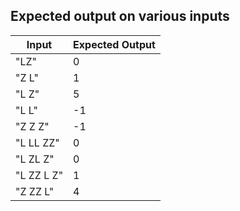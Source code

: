## Expected output on various inputs

| Input         | Expected Output |
| ------------- | --------------- |
| "LZ"          |   0             |
| "Z L"         |   1             |
| "L     Z"     |   5             |
| "L     L"     |   -1            |
| "Z   Z   Z"   |   -1            |
| "L LL  ZZ"    |   0             |
| "L  ZL Z"     |   0             |
| "L  ZZ L Z"   |   1             |
| "Z  ZZ    L"  |   4             |

